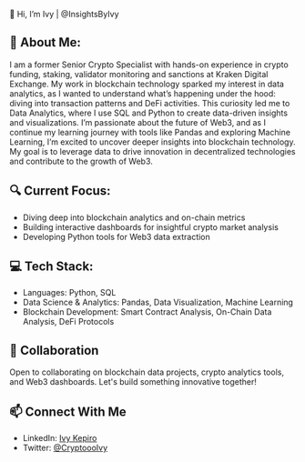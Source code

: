 👋 Hi, I’m Ivy | @InsightsByIvy

## 💼 About Me:
I am a former Senior Crypto Specialist with hands-on experience in crypto funding, staking, validator monitoring and sanctions at Kraken Digital Exchange. 
My work in blockchain technology sparked my interest in data analytics, as I wanted to understand what’s happening under the hood: diving into transaction patterns and DeFi activities. 
This curiosity led me to Data Analytics, where I use SQL and Python to create data-driven insights and visualizations.
I’m passionate about the future of Web3, and as I continue my learning journey with tools like Pandas and exploring Machine Learning, I’m excited to uncover deeper insights into blockchain technology. 
My goal is to leverage data to drive innovation in decentralized technologies and contribute to the growth of Web3.

## 🔍 Current Focus:
- Diving deep into blockchain analytics and on-chain metrics
- Building interactive dashboards for insightful crypto market analysis
- Developing Python tools for Web3 data extraction

## 💻 Tech Stack:
 - Languages: Python, SQL
 - Data Science & Analytics: Pandas, Data Visualization, Machine Learning
 - Blockchain Development: Smart Contract Analysis, On-Chain Data Analysis, DeFi Protocols
 
## 🤝 Collaboration
Open to collaborating on blockchain data projects, crypto analytics tools, and Web3 dashboards. Let's build something innovative together!

## 📫 Connect With Me
- LinkedIn: [Ivy Kepiro](https://www.linkedin.com/in/ivy-kepiro-4a1598137/)
- Twitter: [@CryptoooIvy](https://x.com/CryptoooIvy)

<!---
InsightsByIvy/InsightsByIvy is a ✨ special ✨ repository because its `README.md` (this file) appears on your GitHub profile.
You can click the Preview link to take a look at your changes.
--->
